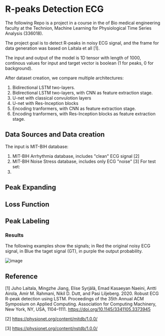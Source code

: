 # R-peaks Detection ECG

The following Repo is a project in a course in the of Bio medical engineering faculty at the Technion, Machine Learning for Physiological Time Series Analysis (336018).

The project goal is to detect R-peaks in noisy ECG signal, and the frame for data generation was based on Laitala et all [1].

The input and output of the model is 1D tensor with length of 1000, continous values for input and target vector is boolean (1 for peaks, 0 for background).

After dataset creation, we compare multiple architectures:
 1. Bidirectional LSTM two-layers. 
 2. Bidirectional LSTM two-layers, with CNN as feature extraction stage.
 3. U-net with classical convulotion layers
 4. U-net with Res-Inception blocks
 5. Encoding tranformers, with CNN as feature extraction stage.
 6. Encoding tranformers, with Res-Inception blocks as feature extraction stage.


## Data Sources and Data creation
The input is MIT-BIH database: 
1. MIT-BIH Arrhythmia database, includes "clean" ECG signal [2]
2. MIT-BIH Noise Stress database, includes only ECG "noise" [3]
For test set:
3. 

## Peak Expanding


## Loss Function


## Peak Labeling



### Results
The following examples show the signals; in Red the original noisy ECG signal, in Blue the taget signal (GT), in purple the output probability. 

![image](https://user-images.githubusercontent.com/47494709/177945079-e2679d1d-6b59-4ad5-ae1b-d2c1001c3f16.png)


## Reference

[1] Juho Laitala, Mingzhe Jiang, Elise Syrjälä, Emad Kasaeyan Naeini, Antti Airola, Amir M. Rahmani, Nikil D. Dutt, and Pasi Liljeberg. 2020. Robust ECG R-peak detection using LSTM. Proceedings of the 35th Annual ACM Symposium on Applied Computing. Association for Computing Machinery, New York, NY, USA, 1104–1111. https://doi.org/10.1145/3341105.3373945

[2] https://physionet.org/content/mitdb/1.0.0/

[3] https://physionet.org/content/nstdb/1.0.0/

